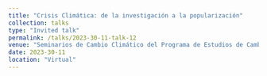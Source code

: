 ```yaml
---
title: "Crisis Climática: de la investigación a la popularización"
collection: talks
type: "Invited talk"
permalink: /talks/2023-30-11-talk-12
venue: "Seminarios de Cambio Climático del Programa de Estudios de Cambio Climático de la Universidad Veracruzana"
date: 2023-30-11
location: "Virtual"
---
```

